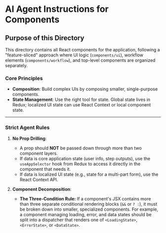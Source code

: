 # AI Agent Instructions for Components

## Purpose of this Directory

This directory contains all React components for the application, following a "feature-sliced" approach where UI logic (`components/ui`), workflow elements (`components/workflow`), and top-level components are organized separately.

### Core Principles

- **Composition**: Build complex UIs by composing smaller, single-purpose components.
- **State Management**: Use the right tool for state. Global state lives in Redux; localized UI state can use React Context or local component state.

---

### Strict Agent Rules

1. **No Prop Drilling**:
    - A prop should **NOT** be passed down through more than two component layers.
    - If data is core application state (user info, step outputs), use the `useAppSelector` hook from Redux to access it directly in the component that needs it.
    - If data is localized UI state (e.g., state for a multi-part form), use the React Context API.

2. **Component Decomposition**:
    - **The Three-Condition Rule:** If a component's JSX contains more than three separate conditional rendering blocks (`&&` or `? :`), it must be broken down into smaller, specialized components. For example, a component managing loading, error, and data states should be split into a dispatcher that renders one of `<LoadingState>`, `<ErrorState>`, or `<DataState>`.
